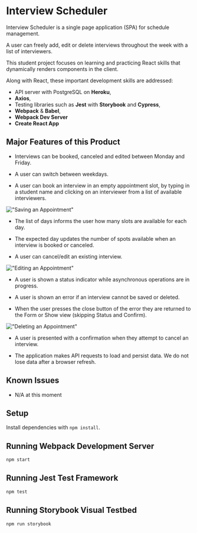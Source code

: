 # Interview Scheduler

Interview Scheduler is a single page application (SPA) for schedule management.

A user can freely add, edit or delete interviews throughout the week with a list of interviewers.

This student project focuses on learning and practicing  React skills that dynamically renders components in the client.

Along with React, these important development skills are addressed: 
- API server with PostgreSQL on **Heroku**,
- **Axios**, 
- Testing libraries such as **Jest** with **Storybook** and **Cypress**,
- **Webpack** & **Babel**,
- **Webpack Dev Server**
- **Create React App**

## Major Features of this Product

- Interviews can be booked, canceled and edited between Monday and Friday.

- A user can switch between weekdays.

- A user can book an interview in an empty appointment slot, by typing in a student name and clicking on an interviewer from a list of available interviewers.

!["Saving an Appointment"](https://github.com/zeipar/schedular/blob/master/docs/Save.gif)

- The list of days informs the user how many slots are available for each day.

- The expected day updates the number of spots available when an interview is booked or canceled.

- A user can cancel/edit an existing interview.

!["Editing an Appointment"](https://github.com/zeipar/schedular/blob/master/docs/Edit.gif)


- A user is shown a status indicator while asynchronous operations are in progress.

- A user is shown an error if an interview cannot be saved or deleted.

- When the user presses the close button of the error they are returned to the Form or Show view (skipping Status and Confirm).

!["Deleting an Appointment"](https://github.com/zeipar/schedular/blob/master/docs/Delete.gif)

- A user is presented with a confirmation when they attempt to cancel an interview.


- The application makes API requests to load and persist data. We do not lose data after a browser refresh.


## Known Issues

- N/A at this moment


## Setup

Install dependencies with `npm install`.

## Running Webpack Development Server

```sh
npm start
```

## Running Jest Test Framework

```sh
npm test
```

## Running Storybook Visual Testbed

```sh
npm run storybook
```
